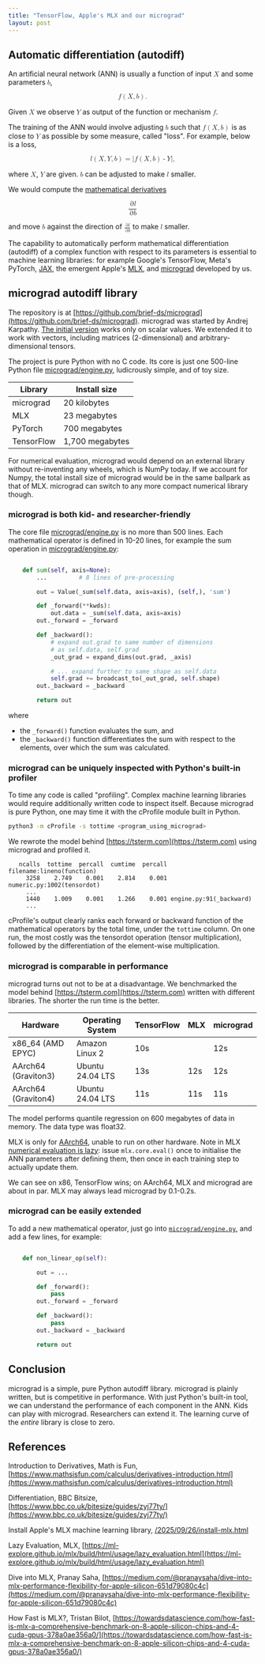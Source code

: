 ```yaml
---
title: "TensorFlow, Apple's MLX and our micrograd"
layout: post
---
```


## Automatic differentiation (autodiff)
An artificial neural network (ANN) is usually a function of input <math><mi>X</mi></math> and some parameters <math><mi>b</mi></math>,

<math display="block">
<mi>f</mi><mo>(</mo><mi>X</mi><mo>,</mo><mi>b</mi><mo>)</mo><mtext>.</mtext>
</math>

Given <math><mi>X</mi></math> we observe <math><mi>Y</mi></math> as output of the function or mechanism <math><mi>f</mi></math>.

The training of the ANN would involve adjusting <math><mi>b</mi></math> such that <math><mi>f</mi><mo>(</mo><mi>X</mi><mo>,</mo><mi>b</mi><mo>)</mo></math> is as close to <math><mi>Y</mi></math> as possible by some measure, called "loss". For example, below is a loss,

<math display="block">
<mi>l</mi><mo>(</mo><mi>X</mi><mo>,</mo><mi>Y</mi><mo>,</mo><mi>b</mi><mo>)</mo><mo>=</mo><mrow><mo>|</mo><mi>f</mi><mo>(</mo><mi>X</mi><mo>,</mo><mi>b</mi><mo>)</mo><mo>-</mo><mi>Y</mi><mo>|</mo></mrow><mtext>,</mtext>
</math>

where <math><mi>X</mi></math>, <math><mi>Y</mi></math> are given. <math><mi>b</mi></math> can be adjusted to make <math><mi>l</mi></math> smaller.

We would compute the [mathematical derivatives](https://www.mathsisfun.com/calculus/derivatives-introduction.html)

<math display="block">
<mfrac>
<mrow><mo>&part;</mo><mi>l</mi></mrow>
<mrow><mo>&part;</mo><mi>b</mi></mrow>
</mfrac>
</math>

and move <math><mi>b</mi></math> against the direction of <math><mfrac><mrow><mo>&part;</mo><mi>l</mi></mrow><mrow><mo>&part;</mo><mi>b</mi></mrow></mfrac></math> to make <math><mi>l</mi></math> smaller.

The capability to automatically perform mathematical differentiation (autodiff) of a complex function with respect to its parameters is essential to machine learning libraries: for example Google's TensorFlow, Meta's PyTorch, [JAX](https://jax.dev), the emergent Apple's [MLX](https://mlx-framework.org), and [micrograd](https://github.com/brief-ds/micrograd) developed by us.

## micrograd autodiff library
The repository is at [https://github.com/brief-ds/micrograd](https://github.com/brief-ds/micrograd). micrograd was started by Andrej Karpathy. [The initial version](https://github.com/brief-ds/micrograd/tree/scalar) works only on scalar values. We extended it to work with vectors, including matrices (2-dimensional) and arbitrary-dimensional tensors.

The project is pure Python with no C code. Its core is just one 500-line Python file [micrograd/engine.py](https://github.com/brief-ds/micrograd/blob/master/micrograd/engine.py), ludicrously simple, and of toy size.

|  Library     |  Install size  |
| ------------ |  ------------- |
| micrograd    |   20 kilobytes |
| MLX          |   23 megabytes |
| PyTorch      |  700 megabytes |
| TensorFlow   | 1,700 megabytes |

For numerical evaluation, micrograd would depend on an external library without re-inventing any wheels, which is NumPy today. If we account for Numpy, the total install size of micrograd would be in the same ballpark as that of MLX. micrograd can switch to any more compact numerical library though.

### micrograd is both kid- and researcher-friendly
The core file [micrograd/engine.py](https://github.com/brief-ds/micrograd/blob/master/micrograd/engine.py) is no more than 500 lines. Each mathematical operator is defined in 10-20 lines, for example the sum operation in [micrograd/engine.py](https://github.com/brief-ds/micrograd/blob/master/micrograd/engine.py):

```python

    def sum(self, axis=None):
        ...         # 8 lines of pre-processing

        out = Value(_sum(self.data, axis=axis), (self,), 'sum')

        def _forward(**kwds):
            out.data = _sum(self.data, axis=axis)
        out._forward = _forward

        def _backward():
            # expand out.grad to same number of dimensions
            # as self.data, self.grad
            _out_grad = expand_dims(out.grad, _axis)

            # ... expand further to same shape as self.data
            self.grad += broadcast_to(_out_grad, self.shape)
        out._backward = _backward

        return out

```

where
* the `_forward()` function evaluates the sum, and
* the `_backward()` function differentiates the sum with respect to the elements, over which the sum was calculated.

### micrograd can be uniquely inspected with Python's built-in profiler
To time any code is called "profiling". Complex machine learning libraries would require additionally written code to inspect itself. Because micrograd is pure Python, one may time it with the cProfile module built in Python.

```sh
python3 -m cProfile -s tottime <program_using_micrograd>
```

We rewrote the model behind [https://tsterm.com](https://tsterm.com) using micrograd and profiled it.

```
   ncalls  tottime  percall  cumtime  percall filename:lineno(function)
     3258    2.749    0.001    2.814    0.001 numeric.py:1002(tensordot)
     ...
     1440    1.009    0.001    1.266    0.001 engine.py:91(_backward)
     ...
```

cProfile's output clearly ranks each forward or backward function of the mathematical operators by the total time, under the `tottime` column. On one run, the most costly was the tensordot operation (tensor multiplication), followed by the differentiation of the element-wise multiplication.

### micrograd is comparable in performance
micrograd turns out not to be at a disadvantage. We benchmarked the model behind [https://tsterm.com](https://tsterm.com) written with different libraries. The shorter the run time is the better.

|  Hardware | Operating System |   TensorFlow  | MLX |  micrograd  |
| --------- | ----------- | ------------- | ------ | ----- |
|  x86_64 (AMD EPYC) | Amazon Linux 2 | 10s |   | 12s  |
|  AArch64 (Graviton3) | Ubuntu 24.04 LTS | 13s | 12s | 12s |
|  AArch64 (Graviton4) | Ubuntu 24.04 LTS | 11s | 11s  | 11s |

The model performs quantile regression on 600 megabytes of data in memory. The data type was float32.

MLX is only for [AArch64](https://en.wikipedia.org/wiki/AArch64), unable to run on other hardware. Note in MLX [numerical evaluation is lazy](https://ml-explore.github.io/mlx/build/html/usage/lazy_evaluation.html): issue `mlx.core.eval()` once to initialise the ANN parameters after defining them, then once in each training step to actually update them. 

We can see on x86, TensorFlow wins; on AArch64, MLX and micrograd are about in par. MLX may always lead micrograd by 0.1-0.2s.

### micrograd can be easily extended
To add a new mathematical operator, just go into [`micrograd/engine.py`](https://github.com/brief-ds/micrograd/blob/master/micrograd/engine.py), and add a few lines, for example:

```python

    def non_linear_op(self):

        out = ...

        def _forward():
            pass
        out._forward = _forward

        def _backward():
            pass
        out._backward = _backward

        return out

```

## Conclusion
micrograd is a simple, pure Python autodiff library. micrograd is plainly written, but is competitive in performance. With just Python's built-in tool, we can understand the performance of each component in the ANN. Kids can play with micrograd. Researchers can extend it. The learning curve of the _entire_ library is close to zero.

## References
Introduction to Derivatives, Math is Fun, [https://www.mathsisfun.com/calculus/derivatives-introduction.html](https://www.mathsisfun.com/calculus/derivatives-introduction.html)

Differentiation, BBC Bitsize, [https://www.bbc.co.uk/bitesize/guides/zyj77ty/](https://www.bbc.co.uk/bitesize/guides/zyj77ty/)

Install Apple's MLX machine learning library, [/2025/09/26/install-mlx.html](/2025/09/26/install-mlx.html)

Lazy Evaluation, MLX, [https://ml-explore.github.io/mlx/build/html/usage/lazy_evaluation.html](https://ml-explore.github.io/mlx/build/html/usage/lazy_evaluation.html)

Dive into MLX, Pranay Saha, [https://medium.com/@pranaysaha/dive-into-mlx-performance-flexibility-for-apple-silicon-651d79080c4c](https://medium.com/@pranaysaha/dive-into-mlx-performance-flexibility-for-apple-silicon-651d79080c4c)

How Fast is MLX?, Tristan Bilot, [https://towardsdatascience.com/how-fast-is-mlx-a-comprehensive-benchmark-on-8-apple-silicon-chips-and-4-cuda-gpus-378a0ae356a0/](https://towardsdatascience.com/how-fast-is-mlx-a-comprehensive-benchmark-on-8-apple-silicon-chips-and-4-cuda-gpus-378a0ae356a0/)
